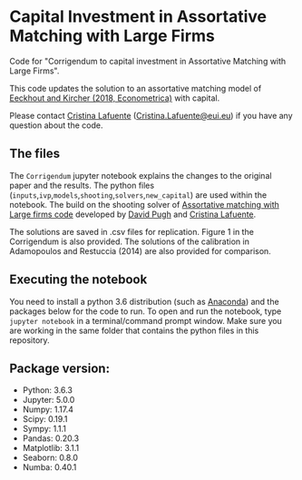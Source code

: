 # Capital Investment in Assortative Matching with Large Firms
 
 Code for "Corrigendum to capital investment in Assortative Matching with Large Firms".
 
 This code updates the solution to an assortative matching model of [Eeckhout and Kircher (2018, Econometrica)]( https://doi.org/10.3982/ECTA14450) with capital.
 
 Please contact [Cristina Lafuente](https://sites.google.com/view/clafuente/) (Cristina.Lafuente@eui.eu) if you have any question about the code.
 
 ## The files
 
 The `Corrigendum` jupyter notebook explains the changes to the original paper and the results. The python files (`inputs`,`ivp`,`models`,`shooting`,`solvers`,`new_capital`) are used within the notebook. The build on the shooting solver of [Assortative matching with Large firms code](https://github.com/davidrpugh/assortative-matching-large-firms) developed by [David Pugh](https://github.com/davidrpugh) and [Cristina Lafuente](https://github.com/crisla).
 
 The solutions are saved in .csv files for replication. Figure 1 in the Corrigendum is also provided. The solutions of the calibration in Adamopoulos and Restuccia (2014) are also provided for comparison.

 ## Executing the notebook
 
 You need to install a python 3.6 distribution (such as [Anaconda](https://www.anaconda.com/distribution/)) and the packages below for the code to run. To open and run the notebook, type `jupyter notebook` in a terminal/command prompt window. Make sure you are working in the same folder that contains the python files in this repository.

## Package version:
- Python: 3.6.3
- Jupyter: 5.0.0
- Numpy: 1.17.4
- Scipy: 0.19.1
- Sympy: 1.1.1
- Pandas: 0.20.3
- Matplotlib: 3.1.1
- Seaborn: 0.8.0
- Numba: 0.40.1
